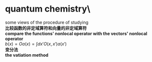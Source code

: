 # quantum chemistry\
some views of the procedure of studying\
**比较函数的非定域算符和向量的非定域算符**\
**compare the functions' nonlocal operator with the vectors' nonlocal operator**  
$b(x)=Oa(x)=\int dx' O(x, x')a(x')$\
**变分法**\
**the vatiation method**
